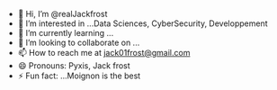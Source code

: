 - 👋 Hi, I’m @realJackfrost
- 👀 I’m interested in ...Data Sciences, CyberSecurity, Developpement
- 🌱 I’m currently learning ...
- 💞️ I’m looking to collaborate on ...
- 📫 How to reach me at jack01frost@gmail.com
- 😄 Pronouns: Pyxis, Jack frost
- ⚡ Fun fact: ...Moignon is the best

<!---
realJackfrost/realJackfrost is a ✨ special ✨ repository because its `README.md` (this file) appears on your GitHub profile.
You can click the Preview link to take a look at your changes.
--->
